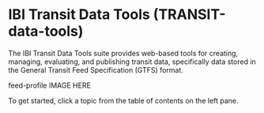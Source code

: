 # IBI Transit Data Tools (TRANSIT-data-tools)

The IBI Transit Data Tools suite provides web-based tools for creating, managing, evaluating, and publishing transit data, specifically data stored in the General Transit Feed Specification (GTFS) format.

feed-profile IMAGE HERE

To get started, click a topic from the table of contents on the left pane.
